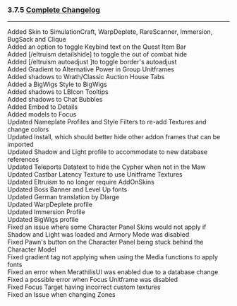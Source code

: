 ### 3.7.5 [Complete Changelog](https://github.com/eltreum0/eltruism/blob/main/Changelog.md)
___
Added Skin to SimulationCraft, WarpDeplete, RareScanner, Immersion, BugSack and Clique\
Added an option to toggle Keybind text on the Quest Item Bar\
Added [/eltruism detailshide] to toggle the out of combat hide\
Added [/eltruism autoadjust ]to toggle border's autoadjust\
Added Gradient to Alternative Power in Group Unitframes\
Added shadows to Wrath/Classic Auction House Tabs\
Added a BigWigs Style to BigWigs\
Added shadows to LBIcon Tooltips\
Added shadows to Chat Bubbles\
Added Embed to Details\
Added models to Focus\
Updated Nameplate Profiles and Style Filters to re-add Textures and change colors\
Updated Install, which should better hide other addon frames that can be imported\
Updated Shadow and Light profile to accommodate to new database references\
Updated Teleports Datatext to hide the Cypher when not in the Maw\
Updated Castbar Latency Texture to use Unitframe Textures\
Updated Eltruism to no longer require AddOnSkins\
Updated Boss Banner and Level Up fonts\
Updated German translation by Dlarge\
Updated WarpDeplete profile\
Updated Immersion Profile\
Updated BigWigs profile\
Fixed an issue where some Character Panel Skins would not apply if Shadow and Light was loaded and Armory Mode was disabled\
Fixed Pawn's button on the Character Panel being stuck behind the Character Model\
Fixed gradient tag not applying when using the Media functions to apply fonts\
Fixed an error when MerathilisUI was enabled due to a database change\
Fixed a possible error when Focus Unitframe was disabled\
Fixed Focus Target having incorrect custom textures\
Fixed an Issue when changing Zones
